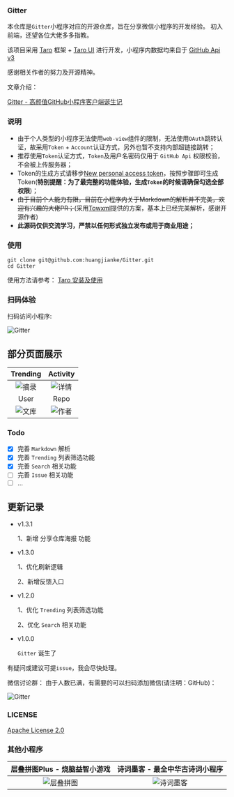 ### Gitter
本仓库是`Gitter`小程序对应的开源仓库，旨在分享微信小程序的开发经验。
初入前端，还望各位大佬多多指教。

该项目采用 [Taro](https://taro.aotu.io/) 框架 + [Taro UI](https://taro-ui.aotu.io) 进行开发，小程序内数据均来自于 [GitHub Api v3](https://developer.github.com/v3/)


感谢相关作者的努力及开源精神。

文章介绍：

[Gitter - 高颜值GitHub小程序客户端诞生记](https://juejin.im/post/5c4c738ce51d4525211c129b)

### 说明

- 由于个人类型的小程序无法使用`web-view`组件的限制，无法使用`OAuth`跳转认证，故采用`Token` + `Account`认证方式，另外也暂不支持内部超链接跳转；
- 推荐使用`Token`认证方式，`Token`及用户名密码仅用于 `GitHub Api` 权限校验，不会被上传服务器；
- Token的生成方式请移步[New personal access token](https://github.com/settings/tokens/new)，按照步骤即可生成Token(**特别提醒：为了最完整的功能体验，生成`Token`的时候请确保勾选全部权限**)；
- ~~由于目前个人能力有限，目前在小程序内关于Markdown的解析并不完美，欢迎有兴趣的大佬PR；~~(采用[Towxml](https://github.com/sbfkcel/towxml)提供的方案，基本上已经完美解析，感谢开源作者)
- **此源码仅供交流学习，严禁以任何形式独立发布或用于商业用途；**

### 使用

``` 
git clone git@github.com:huangjianke/Gitter.git
cd Gitter
```
使用方法请参考：
[Taro 安装及使用](https://nervjs.github.io/taro/docs/GETTING-STARTED.html)

### 扫码体验

扫码访问小程序:

![Gitter](https://raw.githubusercontent.com/huangjianke/Gitter/master/images/code.png)

## 部分页面展示
|Trending|Activity|
| :---: | :---: |
|![摘录](https://raw.githubusercontent.com/huangjianke/Gitter/master/images/img00.png) | ![详情](https://raw.githubusercontent.com/huangjianke/Gitter/master/images/img01.png)|
|User|Repo|
|![文库](https://raw.githubusercontent.com/huangjianke/Gitter/master/images/img02.png) | ![作者](https://raw.githubusercontent.com/huangjianke/Gitter/master/images/img03.png)|

### Todo

- [x] 完善 `Markdown` 解析
- [x] 完善 `Trending` 列表筛选功能
- [x] 完善 `Search` 相关功能
- [ ] 完善 `Issue` 相关功能
- [ ] ...

## 更新记录

- v1.3.1

  1、新增 分享仓库海报 功能
 
- v1.3.0

  1、优化刷新逻辑
  
  2、新增反馈入口
  
- v1.2.0

  1、优化 `Trending` 列表筛选功能
  
  2、优化 `Search` 相关功能
  
- v1.0.0

  `Gitter` 诞生了


有疑问或建议可提`issue`，我会尽快处理。

微信讨论群：
由于人数已满，有需要的可以扫码添加微信(请注明：GitHub)：


![Gitter](https://raw.githubusercontent.com/huangjianke/Gitter/master/images/WeChat.png)


### LICENSE

[Apache License 2.0](./LICENSE)


### 其他小程序

|层叠拼图Plus - 烧脑益智小游戏|诗词墨客 - 最全中华古诗词小程序|
| :---: | :---: |
|![层叠拼图](https://raw.githubusercontent.com/huangjianke/Gitter/master/images/stack.jpg)|![诗词墨客](https://raw.githubusercontent.com/huangjianke/weapp-poem/master/images/code.png)|

